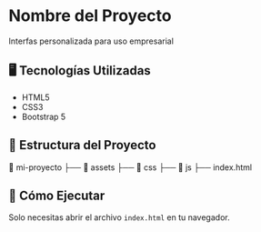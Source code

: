 # Nombre del Proyecto  
Interfas personalizada para uso empresarial

## 🖥️ Tecnologías Utilizadas  
- HTML5  
- CSS3  
- Bootstrap 5  

## 📂 Estructura del Proyecto 

📁 mi-proyecto
├── 📁 assets
├── 📁 css
├── 📁 js
├── index.html

## 🚀 Cómo Ejecutar  
Solo necesitas abrir el archivo `index.html` en tu navegador.
